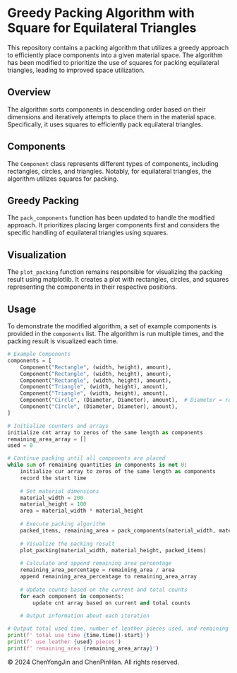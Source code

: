 # Greedy Packing Algorithm with Square for Equilateral Triangles

This repository contains a packing algorithm that utilizes a greedy approach to efficiently place components into a given material space. The algorithm has been modified to prioritize the use of squares for packing equilateral triangles, leading to improved space utilization.

## Overview

The algorithm sorts components in descending order based on their dimensions and iteratively attempts to place them in the material space. Specifically, it uses squares to efficiently pack equilateral triangles.

## Components

The `Component` class represents different types of components, including rectangles, circles, and triangles. Notably, for equilateral triangles, the algorithm utilizes squares for packing.

## Greedy Packing

The `pack_components` function has been updated to handle the modified approach. It prioritizes placing larger components first and considers the specific handling of equilateral triangles using squares.

## Visualization

The `plot_packing` function remains responsible for visualizing the packing result using matplotlib. It creates a plot with rectangles, circles, and squares representing the components in their respective positions.

## Usage

To demonstrate the modified algorithm, a set of example components is provided in the `components` list. The algorithm is run multiple times, and the packing result is visualized each time.

```python
# Example Components
components = [
    Component("Rectangle", (width, height), amount),
    Component("Rectangle", (width, height), amount),
    Component("Rectangle", (width, height), amount),
    Component("Triangle", (width, height), amount),
    Component("Triangle", (width, height), amount),
    Component("Circle", (Diameter, Diameter), amount),  # Diameter = radius * 2
    Component("Circle", (Diameter, Diameter), amount),
]

# Initialize counters and arrays
initialize cnt array to zeros of the same length as components
remaining_area_array = []
used = 0

# Continue packing until all components are placed
while sum of remaining quantities in components is not 0:
    initialize cur array to zeros of the same length as components
    record the start time
    
    # Set material dimensions
    material_width = 200
    material_height = 100
    area = material_width * material_height
    
    # Execute packing algorithm
    packed_items, remaining_area = pack_components(material_width, material_height, components)
    
    # Visualize the packing result
    plot_packing(material_width, material_height, packed_items)
    
    # Calculate and append remaining area percentage
    remaining_area_percentage = remaining_area / area
    append remaining_area_percentage to remaining_area_array
    
    # Update counts based on the current and total counts
    for each component in components:
        update cnt array based on current and total counts
    
    # Output information about each iteration

# Output total used time, number of leather pieces used, and remaining area array
print(f' total use time {time.time()-start}')
print(f' use leather {used} pieces')
print(f' remaining_area {remaining_area_array}')

```


<footer>
    <p>&copy; 2024 ChenYongJin and ChenPinHan. All rights reserved.</p>
</footer>